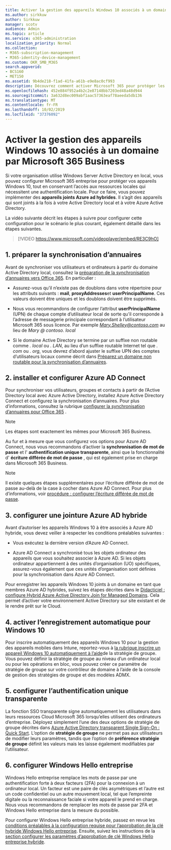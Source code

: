 ```yaml
---
title: Activer la gestion des appareils Windows 10 associés à un domaine par Microsoft 365 Business
ms.author: sirkkuw
author: Sirkkuw
manager: scotv
audience: Admin
ms.topic: article
ms.service: o365-administration
localization_priority: Normal
ms.collection:
- M365-subscription-management
- M365-identity-device-management
ms.custom: OKR_SMB_M365
search.appverid:
- BCS160
- MET150
ms.assetid: 9b4de218-f1ad-41fa-a61b-e9e8ac0cf993
description: Découvrez comment activer Microsoft 365 pour protéger les appareils locaux Windows 10.
ms.openlocfilehash: 452e884f952a4b2c2e87148bb7203ed48a48d944
ms.sourcegitcommit: 3a632d8ec009abf1aac57363eaf78aeeda5db136
ms.translationtype: MT
ms.contentlocale: fr-FR
ms.lasthandoff: 10/02/2019
ms.locfileid: "37376092"
---
```

# <a name="enable-domain-joined-windows-10-devices-to-be-managed-by-microsoft-365-business"></a>Activer la gestion des appareils Windows 10 associés à un domaine par Microsoft 365 Business

Si votre organisation utilise Windows Server Active Directory en local, vous pouvez configurer Microsoft 365 entreprise pour protéger vos appareils Windows 10, tout en conservant l’accès aux ressources locales qui nécessitent une authentification locale.
Pour ce faire, vous pouvez implémenter des **appareils joints Azure ad hybrides**. Il s’agit des appareils qui sont joints à la fois à votre Active Directory local et à votre Azure Active Directory.

La vidéo suivante décrit les étapes à suivre pour configurer cette configuration pour le scénario le plus courant, également détaillé dans les étapes suivantes.

> [!VIDEO https://www.microsoft.com/videoplayer/embed/RE3C9hO]
  

## <a name="1-prepare-for-directory-synchronization"></a>1. préparer la synchronisation d’annuaires 

Avant de synchroniser vos utilisateurs et ordinateurs à partir du domaine Active Directory local, consultez la [préparation de la synchronisation d’annuaires vers Office 365](https://docs.microsoft.com/office365/enterprise/prepare-for-directory-synchronization). En particulier :

   - Assurez-vous qu’il n’existe pas de doublons dans votre répertoire pour les attributs suivants : **mail**, **proxyAddresses**et **userPrincipalName**. Ces valeurs doivent être uniques et les doublons doivent être supprimés.
   
   - Nous vous recommandons de configurer l’attribut **userPrincipalName** (UPN) de chaque compte d’utilisateur local de sorte qu’il corresponde à l’adresse de messagerie principale correspondant à l’utilisateur Microsoft 365 sous licence. Par exemple *Mary.Shelley@contoso.com* au lieu de *Mary @ contoso. local*
   
   - Si le domaine Active Directory se termine par un suffixe non routable comme *. local* ou *. LAN*, au lieu d’un suffixe routable Internet tel que *. com* ou *. org*, vous devrez d’abord ajuster le suffixe UPN des comptes d’utilisateurs locaux comme décrit dans [Préparez un domaine non routable pour la synchronisation d’annuaires](https://docs.microsoft.com/office365/enterprise/prepare-a-non-routable-domain-for-directory-synchronization). 

## <a name="2-install-and-configure-azure-ad-connect"></a>2. installer et configurer Azure AD Connect

Pour synchroniser vos utilisateurs, groupes et contacts à partir de l’Active Directory local avec Azure Active Directory, installez Azure Active Directory Connect et configurez la synchronisation d’annuaires. Pour plus d’informations, consultez la rubrique [configurer la synchronisation d’annuaires pour Office 365](https://support.office.com/article/1b3b5318-6977-42ed-b5c7-96fa74b08846) .

> [!NOTE]
> Les étapes sont exactement les mêmes pour Microsoft 365 Business. 

Au fur et à mesure que vous configurez vos options pour Azure AD Connect, nous vous recommandons d’activer la **synchronisation de mot de passe** et l' **authentification unique transparente**, ainsi que la fonctionnalité d' **écriture différée de mot de passe** , qui est également prise en charge dans Microsoft 365 Business.

> [!NOTE]
> Il existe quelques étapes supplémentaires pour l’écriture différée de mot de passe au-delà de la case à cocher dans Azure AD Connect. Pour plus d’informations, voir [procédure : configurer l’écriture différée de mot de passe](https://docs.microsoft.com/azure/active-directory/authentication/howto-sspr-writeback). 

## <a name="3-configure-hybrid-azure-ad-join"></a>3. configurer une jointure Azure AD hybride

Avant d’autoriser les appareils Windows 10 à être associés à Azure AD hybride, vous devez veiller à respecter les conditions préalables suivantes :

   - Vous exécutez la dernière version d’Azure AD Connect.

   - Azure AD Connect a synchronisé tous les objets ordinateur des appareils que vous souhaitez associer à Azure AD. Si les objets ordinateur appartiennent à des unités d’organisation (UO) spécifiques, assurez-vous également que ces unités d’organisation sont définies pour la synchronisation dans Azure AD Connect.

Pour enregistrer les appareils Windows 10 joints à un domaine en tant que membres Azure AD hybrides, suivez les étapes décrites dans le [Didacticiel : configure Hybrid Azure Active Directory Join for Managed Domains](https://docs.microsoft.com/azure/active-directory/devices/hybrid-azuread-join-managed-domains#configure-hybrid-azure-ad-join). Cela permet d’activer votre environnement Active Directory sur site existant et de le rendre prêt sur le Cloud.
    
## <a name="4-enable-automatic-enrollment-for-windows-10"></a>4. activer l’enregistrement automatique pour Windows 10

 Pour inscrire automatiquement des appareils Windows 10 pour la gestion des appareils mobiles dans Intune, reportez-vous à [la rubrique inscrire un appareil Windows 10 automatiquement à l’aide](https://docs.microsoft.com/windows/client-management/mdm/enroll-a-windows-10-device-automatically-using-group-policy)de la stratégie de groupe. Vous pouvez définir la stratégie de groupe au niveau d’un ordinateur local ou pour les opérations en bloc, vous pouvez créer ce paramètre de stratégie de groupe sur votre contrôleur de domaine à l’aide de la console de gestion des stratégies de groupe et des modèles ADMX.

## <a name="5-configure-seamless-single-sign-on"></a>5. configurer l’authentification unique transparente

  La fonction SSO transparente signe automatiquement les utilisateurs dans leurs ressources Cloud Microsoft 365 lorsqu’elles utilisent des ordinateurs d’entreprise. Déployez simplement l’une des deux options de stratégie de groupe décrites dans [Azure Active Directory transparent Single Sign-On : Quick Start](https://docs.microsoft.com/azure/active-directory/hybrid/how-to-connect-sso-quick-start#step-2-enable-the-feature). L’option de **stratégie de groupe** ne permet pas aux utilisateurs de modifier leurs paramètres, tandis que l’option de **préférence stratégie de groupe** définit les valeurs mais les laisse également modifiables par l’utilisateur.

## <a name="6-set-up-windows-hello-for-business"></a>6. configurer Windows Hello entreprise

 Windows Hello entreprise remplace les mots de passe par une authentification forte à deux facteurs (2FA) pour la connexion à un ordinateur local. Un facteur est une paire de clés asymétriques et l’autre est un code confidentiel ou un autre mouvement local, tel que l’empreinte digitale ou la reconnaissance faciale si votre appareil le prend en charge. Nous vous recommandons de remplacer les mots de passe par 2FA et Windows Hello entreprise dans la mesure du possible.

Pour configurer Windows Hello entreprise hybride, passez en revue les [conditions préalables à la configuration requise pour l’approbation de la clé hybride Windows Hello entreprise](https://docs.microsoft.com/windows/security/identity-protection/hello-for-business/hello-hybrid-key-trust-prereqs). Ensuite, suivez les instructions de la [section configurer les paramètres d’approbation de clé Windows Hello entreprise hybride](https://docs.microsoft.com/windows/security/identity-protection/hello-for-business/hello-hybrid-key-whfb-settings). 
